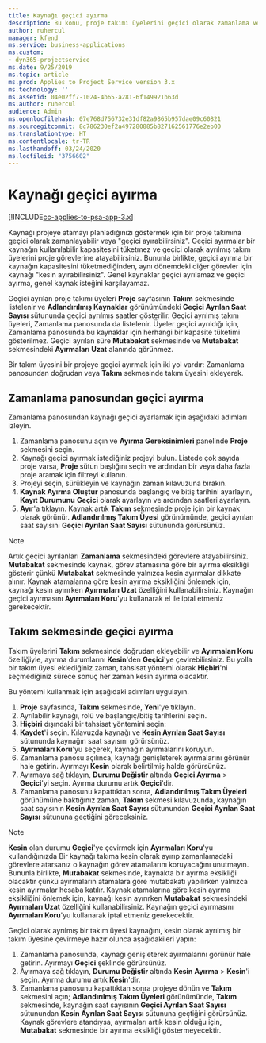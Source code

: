 ```yaml
---
title: Kaynağı geçici ayırma
description: Bu konu, proje takımı üyelerini geçici olarak zamanlama veya geçici ayırmayla ilgili bilgi sağlar.
author: ruhercul
manager: kfend
ms.service: business-applications
ms.custom:
- dyn365-projectservice
ms.date: 9/25/2019
ms.topic: article
ms.prod: Applies to Project Service version 3.x
ms.technology: ''
ms.assetid: 04e02ff7-1024-4b65-a281-6f149921b63d
ms.author: ruhercul
audience: Admin
ms.openlocfilehash: 07e768d756732e31df82a9865b957dae09c60821
ms.sourcegitcommit: 8c786230ef2a497280885b827162561776e2eb00
ms.translationtype: HT
ms.contentlocale: tr-TR
ms.lasthandoff: 03/24/2020
ms.locfileid: "3756602"
---
```

# <a name="soft-book-a-resource"></a>Kaynağı geçici ayırma

[!INCLUDE[cc-applies-to-psa-app-3.x](../includes/cc-applies-to-psa-app-3x.md)]

Kaynağı projeye atamayı planladığınızı göstermek için bir proje takımına geçici olarak zamanlayabilir veya "geçici ayırabilirsiniz". Geçici ayırmalar bir kaynağın kullanılabilir kapasitesini tüketmez ve geçici olarak ayrılmış takım üyelerini proje görevlerine atayabilirsiniz. Bununla birlikte, geçici ayırma bir kaynağın kapasitesini tüketmediğinden, aynı dönemdeki diğer görevler için kaynağı "kesin ayırabilirsiniz". Genel kaynaklar geçici ayrılamaz ve geçici ayırma, genel kaynak isteğini karşılayamaz.

Geçici ayrılan proje takımı üyeleri **Proje** sayfasının **Takım** sekmesinde listelenir ve **Adlandırılmış Kaynaklar** görünümündeki **Geçici Ayrılan Saat Sayısı** sütununda geçici ayrılmış saatler gösterilir. Geçici ayrılmış takım üyeleri, Zamanlama panosunda da listelenir. Üyeler geçici ayrıldığı için, Zamanlama panosunda bu kaynaklar için herhangi bir kapasite tüketimi gösterilmez. Geçici ayrılan süre **Mutabakat** sekmesinde ve **Mutabakat** sekmesindeki **Ayırmaları Uzat** alanında görünmez. 

Bir takım üyesini bir projeye geçici ayırmak için iki yol vardır: Zamanlama panosundan doğrudan veya **Takım** sekmesinde takım üyesini ekleyerek. 

## <a name="soft-book-from-the-schedule-board"></a>Zamanlama panosundan geçici ayırma
Zamanlama panosundan kaynağı geçici ayarlamak için aşağıdaki adımları izleyin. 

1. Zamanlama panosunu açın ve **Ayırma Gereksinimleri** panelinde **Proje** sekmesini seçin.
2. Kaynağı geçici ayırmak istediğiniz projeyi bulun. Listede çok sayıda proje varsa, **Proje** sütun başlığını seçin ve ardından bir veya daha fazla proje aramak için filtreyi kullanın.
3. Projeyi seçin, sürükleyin ve kaynağın zaman kılavuzuna bırakın.
5. **Kaynak Ayırma Oluştur** panosunda başlangıç ve bitiş tarihini ayarlayın, **Kayıt Durumunu** **Geçici** olarak ayarlayın ve ardından saatleri ayarlayın. 
6. **Ayır**'a tıklayın. Kaynak artık **Takım** sekmesinde proje için bir kaynak olarak görünür. **Adlandırılmış Takım Üyesi** görünümünde, geçici ayrılan saat sayısını **Geçici Ayrılan Saat Sayısı** sütununda görürsünüz.

> [!NOTE]
> Artık geçici ayrılanları **Zamanlama** sekmesindeki görevlere atayabilirsiniz. **Mutabakat** sekmesinde kaynak, görev atamasına göre bir ayırma eksikliği gösterir çünkü **Mutabakat** sekmesinde yalnızca kesin ayırmalar dikkate alınır. Kaynak atamalarına göre kesin ayırma eksikliğini önlemek için, kaynağı kesin ayırırken **Ayırmaları Uzat** özelliğini kullanabilirsiniz. Kaynağın geçici ayırmasını **Ayırmaları Koru**'yu kullanarak el ile iptal etmeniz gerekecektir.

## <a name="soft-book-on-the-team-tab"></a>Takım sekmesinde geçici ayırma

Takım üyelerini **Takım** sekmesinde doğrudan ekleyebilir ve **Ayırmaları Koru** özelliğiyle, ayırma durumlarını **Kesin**'den **Geçici**'ye çevirebilirsiniz. Bu yolla bir takım üyesi eklediğiniz zaman, tahsisat yöntemi olarak **Hiçbiri**'ni seçmediğiniz sürece sonuç her zaman kesin ayırma olacaktır.

Bu yöntemi kullanmak için aşağıdaki adımları uygulayın.

1. **Proje** sayfasında, **Takım** sekmesinde, **Yeni**'ye tıklayın.
2. Ayrılabilir kaynağı, rolü ve başlangıç/bitiş tarihlerini seçin.
3. **Hiçbiri** dışındaki bir tahsisat yöntemini seçin:
4. **Kaydet**'i seçin. Kılavuzda kaynağı ve **Kesin Ayrılan Saat Sayısı** sütununda kaynağın saat sayısını görürsünüz.
5. **Ayırmaları Koru**'yu seçerek, kaynağın ayırmalarını koruyun.
6. Zamanlama panosu açılınca, kaynağı genişleterek ayırmalarını görünür hale getirin. Ayırmayı **Kesin** olarak belirtilmiş halde görürsünüz.
7. Ayırmaya sağ tıklayın, **Durumu Değiştir** altında **Geçici Ayırma** \> **Geçici**'yi seçin. Ayırma durumu artık **Geçici**'dir.
8. Zamanlama panosunu kapattıktan sonra, **Adlandırılmış Takım Üyeleri** görünümüne baktığınız zaman, **Takım** sekmesi kılavuzunda, kaynağın saat sayısının **Kesin Ayrılan Saat Sayısı** sütunundan **Geçici Ayrılan Saat Sayısı** sütununa geçtiğini göreceksiniz.

> [!NOTE]
> **Kesin** olan durumu **Geçici**'ye çevirmek için **Ayırmaları Koru**'yu kullandığınızda Bir kaynağı takıma kesin olarak ayırıp zamanlamadaki görevlere atarsanız o kaynağın görev atamalarını koruyacağını unutmayın. Bununla birlikte, **Mutabakat** sekmesinde, kaynakta bir ayırma eksikliği olacaktır çünkü ayırmaların atamalara göre mutabakatı yapılırken yalnızca kesin ayırmalar hesaba katılır. Kaynak atamalarına göre kesin ayırma eksikliğini önlemek için, kaynağı kesin ayırırken **Mutabakat** sekmesindeki **Ayırmaları Uzat** özelliğini kullanabilirsiniz. Kaynağın geçici ayırmasını **Ayırmaları Koru**'yu kullanarak iptal etmeniz gerekecektir.

Geçici olarak ayrılmış bir takım üyesi kaynağını, kesin olarak ayrılmış bir takım üyesine çevirmeye hazır olunca aşağıdakileri yapın:

1. Zamanlama panosunda, kaynağı genişleterek ayırmalarını görünür hale getirin. Ayırmayı **Geçici** şeklinde görürsünüz.
2. Ayırmaya sağ tıklayın, **Durumu Değiştir** altında **Kesin Ayırma** \> **Kesin**'i seçin. Ayırma durumu artık **Kesin**'dir.
3. Zamanlama panosunu kapattıktan sonra projeye dönün ve **Takım** sekmesini açın; **Adlandırılmış Takım Üyeleri** görünümünde, **Takım** sekmesinde, kaynağın saat sayısının **Geçici Ayrılan Saat Sayısı** sütunundan **Kesin Ayrılan Saat Sayısı** sütununa geçtiğini görürsünüz. Kaynak görevlere atandıysa, ayırmaları artık kesin olduğu için, **Mutabakat** sekmesinde bir ayırma eksikliği göstermeyecektir.

